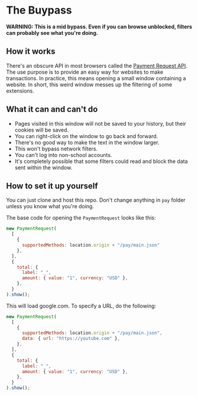 
# The Buypass

  **WARNING: This is a mid bypass. Even if you can browse unblocked, filters can probably see what you're doing.**

## How it works
There's an obscure API in most browsers called the [Payment Request API](https://developer.mozilla.org/en-US/docs/Web/API/Payment_Request_API). The use purpose is to provide an easy way for websites to make transactions. In practice, this means opening a small window containing a website. In short, this weird window messes up the filtering of some extensions.

## What it can and can't do
- Pages visited in this window will not be saved to your history, but their cookies will be saved.
- You can right-click on the window to go back and forward.
- There's no good way to make the text in the window larger.
- This won't bypass network filters.
- You can't log into non-school accounts.
- It's completely possible that some filters could read and block the data sent within the window.

## How to set it up yourself

You can just clone and host this repo. Don't change anything in `pay` folder unless you know what you're doing.

The base code for opening the `PaymentRequest` looks like this:

```js
new PaymentRequest(
  [
    {
      supportedMethods: location.origin + "/pay/main.json"
    },
  ],
  {
    total: {
      label: "_",
      amount: { value: "1", currency: "USD" },
    },
  }
).show();
```
This will load google.com. To specify a URL, do the following:
```js
new PaymentRequest(
  [
    {
      supportedMethods: location.origin + "/pay/main.json",
      data: { url: "https://youtube.com" },
    },
  ],
  {
    total: {
      label: "_",
      amount: { value: "1", currency: "USD" },
    },
  }
).show();
```
